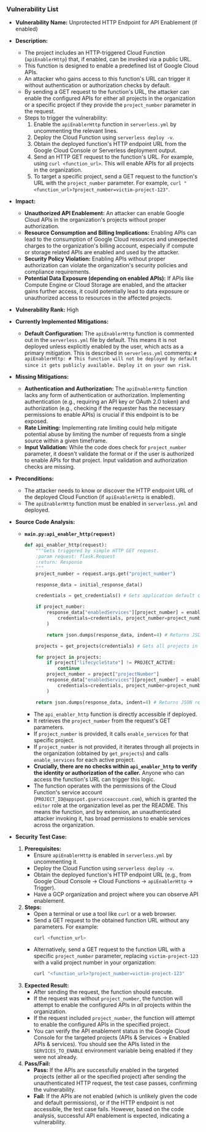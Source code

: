 ### Vulnerability List

- **Vulnerability Name:** Unprotected HTTP Endpoint for API Enablement (if enabled)
- **Description:**
    - The project includes an HTTP-triggered Cloud Function (`apiEnablerHttp`) that, if enabled, can be invoked via a public URL.
    - This function is designed to enable a predefined list of Google Cloud APIs.
    - An attacker who gains access to this function's URL can trigger it without authentication or authorization checks by default.
    - By sending a GET request to the function's URL, the attacker can enable the configured APIs for either all projects in the organization or a specific project if they provide the `project_number` parameter in the request.
    - Steps to trigger the vulnerability:
        1. Enable the `apiEnablerHttp` function in `serverless.yml` by uncommenting the relevant lines.
        2. Deploy the Cloud Function using `serverless deploy -v`.
        3. Obtain the deployed function's HTTP endpoint URL from the Google Cloud Console or Serverless deployment output.
        4. Send an HTTP GET request to the function's URL. For example, using `curl <function_url>`. This will enable APIs for all projects in the organization.
        5. To target a specific project, send a GET request to the function's URL with the `project_number` parameter. For example, `curl "<function_url>?project_number=victim-project-123"`.

- **Impact:**
    - **Unauthorized API Enablement:** An attacker can enable Google Cloud APIs in the organization's projects without proper authorization.
    - **Resource Consumption and Billing Implications:** Enabling APIs can lead to the consumption of Google Cloud resources and unexpected charges to the organization's billing account, especially if compute or storage related APIs are enabled and used by the attacker.
    - **Security Policy Violation:**  Enabling APIs without proper authorization can violate the organization's security policies and compliance requirements.
    - **Potential Data Exposure (depending on enabled APIs):** If APIs like Compute Engine or Cloud Storage are enabled, and the attacker gains further access, it could potentially lead to data exposure or unauthorized access to resources in the affected projects.

- **Vulnerability Rank:** High
- **Currently Implemented Mitigations:**
    - **Default Configuration:** The `apiEnablerHttp` function is commented out in the `serverless.yml` file by default. This means it is not deployed unless explicitly enabled by the user, which acts as a primary mitigation. This is described in `serverless.yml` comments: `# apiEnablerHttp: # This function will not be deployed by default since it gets publicly available. Deploy it on your own risk`.
- **Missing Mitigations:**
    - **Authentication and Authorization:** The `apiEnablerHttp` function lacks any form of authentication or authorization. Implementing authentication (e.g., requiring an API key or OAuth 2.0 token) and authorization (e.g., checking if the requester has the necessary permissions to enable APIs) is crucial if this endpoint is to be exposed.
    - **Rate Limiting:** Implementing rate limiting could help mitigate potential abuse by limiting the number of requests from a single source within a given timeframe.
    - **Input Validation:** While the code does check for `project_number` parameter, it doesn't validate the format or if the user is authorized to enable APIs for that project. Input validation and authorization checks are missing.
- **Preconditions:**
    - The attacker needs to know or discover the HTTP endpoint URL of the deployed Cloud Function (if `apiEnablerHttp` is enabled).
    - The `apiEnablerHttp` function must be enabled in `serverless.yml` and deployed.
- **Source Code Analysis:**
    - **`main.py:api_enabler_http(request)`**
        ```python
        def api_enabler_http(request):
            """Gets triggered by simple HTTP GET request.
            :param request: flask.Request
            :return: Response
            """
            project_number = request.args.get("project_number")

            response_data = initial_response_data()

            credentials = get_credentials() # Gets application default credentials, function runs with service account PROJECT_ID@appspot.gserviceaccount.com

            if project_number:
                response_data["enabledServices"][project_number] = enable_services(
                    credentials=credentials, project_number=project_number
                )

                return json.dumps(response_data, indent=4) # Returns JSON response with enabled services for specific project

            projects = get_projects(credentials) # Gets all projects in the organization

            for project in projects:
                if project["lifecycleState"] != PROJECT_ACTIVE:
                    continue
                project_number = project["projectNumber"]
                response_data["enabledServices"][project_number] = enable_services(
                    credentials=credentials, project_number=project_number
                )

            return json.dumps(response_data, indent=4) # Returns JSON response with enabled services for all projects
        ```
        - The `api_enabler_http` function is directly accessible if deployed.
        - It retrieves the `project_number` from the request's GET parameters.
        - If `project_number` is provided, it calls `enable_services` for that specific project.
        - If `project_number` is not provided, it iterates through all projects in the organization (obtained by `get_projects`) and calls `enable_services` for each active project.
        - **Crucially, there are no checks within `api_enabler_http` to verify the identity or authorization of the caller.** Anyone who can access the function's URL can trigger this logic.
        - The function operates with the permissions of the Cloud Function's service account (`PROJECT_ID@appspot.gserviceaccount.com`), which is granted the `editor` role at the organization level as per the README. This means the function, and by extension, an unauthenticated attacker invoking it, has broad permissions to enable services across the organization.

- **Security Test Case:**
    1. **Prerequisites:**
        - Ensure `apiEnablerHttp` is enabled in `serverless.yml` by uncommenting it.
        - Deploy the Cloud Function using `serverless deploy -v`.
        - Obtain the deployed function's HTTP endpoint URL (e.g., from Google Cloud Console -> Cloud Functions -> `apiEnablerHttp` -> Trigger).
        - Have a GCP organization and project where you can observe API enablement.
    2. **Steps:**
        - Open a terminal or use a tool like `curl` or a web browser.
        - Send a GET request to the obtained function URL without any parameters. For example:
          ```bash
          curl <function_url>
          ```
        - Alternatively, send a GET request to the function URL with a specific `project_number` parameter, replacing `victim-project-123` with a valid project number in your organization:
          ```bash
          curl "<function_url>?project_number=victim-project-123"
          ```
    3. **Expected Result:**
        - After sending the request, the function should execute.
        - If the request was without `project_number`, the function will attempt to enable the configured APIs in *all* projects within the organization.
        - If the request included `project_number`, the function will attempt to enable the configured APIs in the specified project.
        - You can verify the API enablement status in the Google Cloud Console for the targeted projects (APIs & Services -> Enabled APIs & services). You should see the APIs listed in the `SERVICES_TO_ENABLE` environment variable being enabled if they were not already.
    4. **Pass/Fail:**
        - **Pass:** If the APIs are successfully enabled in the targeted projects (either all or the specified project) after sending the unauthenticated HTTP request, the test case passes, confirming the vulnerability.
        - **Fail:** If the APIs are not enabled (which is unlikely given the code and default permissions), or if the HTTP endpoint is not accessible, the test case fails. However, based on the code analysis, successful API enablement is expected, indicating a vulnerability.